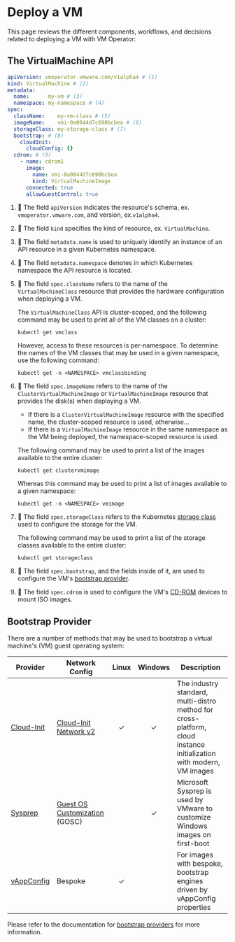 # Deploy a VM

This page reviews the different components, workflows, and decisions related to deploying a VM with VM Operator:

## The VirtualMachine API

```yaml
apiVersion: vmoperator.vmware.com/v1alpha4 # (1)
kind: VirtualMachine # (2)
metadata:
  name:      my-vm # (3)
  namespace: my-namespace # (4)
spec:
  className:    my-vm-class # (5)
  imageName:    vmi-0a0044d7c690bcbea # (6)
  storageClass: my-storage-class # (7)
  bootstrap: # (8)
    cloudInit:
      cloudConfig: {}
  cdrom: # (9)
    - name: cdrom1
      image:
        name: vmi-0a0044d7c690bcbea
        kind: VirtualMachineImage
      connected: true
      allowGuestControl: true
```

1.  :wave: The field `apiVersion` indicates the resource's schema, ex. `vmoperator.vmware.com`, and version, ex.`v1alpha4`.

2.  :wave: The field `kind` specifies the kind of resource, ex. `VirtualMachine`.

3.  :wave: The field `metadata.name` is used to uniquely identify an instance of an API resource in a given Kubernetes namespace.

4.  :wave: The field `metadata.namespace` denotes in which Kubernetes namespace the API resource is located.

5.  :wave: The field `spec.className` refers to the name of the `VirtualMachineClass` resource that provides the hardware configuration when deploying a VM.

    The `VirtualMachineClass` API is cluster-scoped, and the following command may be used to print all of the VM classes on a cluster:

    ```shell
    kubectl get vmclass
    ```

    However, access to these resources is per-namespace. To determine the names of the VM classes that may be used in a given namespace, use the following command:

    ```shell
    kubectl get -n <NAMESPACE> vmclassbinding
    ```

6.  :wave: The field `spec.imageName` refers to the name of the `ClusterVirtualMachineImage` or `VirtualMachineImage` resource that provides the disk(s) when deploying a VM.

    * If there is a `ClusterVirtualMachineImage` resource with the specified name, the cluster-scoped resource is used, otherwise...
    * If there is a `VirtualMachineImage` resource in the same namespace as the VM being deployed, the namespace-scoped resource is used.

    The following command may be used to print a list of the images available to the entire cluster:

    ```shell
    kubectl get clustervmimage
    ```

    Whereas this command may be used to print a list of images available to a given namespace:

    ```shell
    kubectl get -n <NAMESPACE> vmimage
    ```

7.  :wave: The field `spec.storageClass` refers to the Kubernetes [storage class](https://kubernetes.io/docs/concepts/storage/storage-classes/) used to configure the storage for the VM.

    The following command may be used to print a list of the storage classes available to the entire cluster:

    ```shell
    kubectl get storageclass
    ```

8.  :wave: The field `spec.bootstrap`, and the fields inside of it, are used to configure the VM's [bootstrap provider](#bootstrap-provider).

9.  :wave: The field `spec.cdrom` is used to configure the VM's [CD-ROM](../../concepts/workloads/vm/#cd-rom) devices to mount ISO images.

## Bootstrap Provider

There are a number of methods that may be used to bootstrap a virtual machine's (VM) guest operating system:

| Provider                    | Network Config                | Linux | Windows | Description |
|-----------------------------|-------------------------------|:-----:|:-------:|-------------|
| [Cloud-Init](#cloud-init)   | [Cloud-Init Network v2](https://cloudinit.readthedocs.io/en/latest/reference/network-config-format-v2.html) |   ✓   |     ✓    | The industry standard, multi-distro method for cross-platform, cloud instance initialization with modern, VM images |
| [Sysprep](#sysprep)         | [Guest OS Customization](https://vdc-download.vmware.com/vmwb-repository/dcr-public/c476b64b-c93c-4b21-9d76-be14da0148f9/04ca12ad-59b9-4e1c-8232-fd3d4276e52c/SDK/vsphere-ws/docs/ReferenceGuide/vim.vm.customization.Specification.html) (GOSC) |       |     ✓    | Microsoft Sysprep is used by VMware to customize Windows images on first-boot |
| [vAppConfig](#vappconfig)   | Bespoke                       |   ✓   |         | For images with bespoke, bootstrap engines driven by vAppConfig properties |

Please refer to the documentation for [bootstrap providers](./../../concepts/workloads/guest.md) for more information.